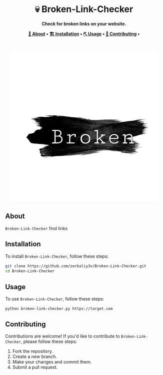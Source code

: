 <h1 align="center">
    💀 Broken-Link-Checker
  <br>
</h1>

<h4 align="center"> Check for broken links on your website.

<p align="center">
  <a href="#about">📖 About</a> •
  <a href="#installation">🏗️ Installation</a> •
  <a href="#usage">⛏️ Usage</a> •
  <a href="#contributing">🤝 Contributing</a> •
</p>

<h1 align="center">

![Broken-Link-Checker](https://github.com/zerbaliy3v/Broken-Link-Checker/blob/main/image-removebg-preview.png?raw=true)

</h1>

## About

`Broken-Link-Checker` find links

## Installation

To install `Broken-Link-Checker`, follow these steps:

```sh
git clone https://github.com/zerbaliy3v/Broken-Link-Checker.git
cd Broken-Link-Checker
```

## Usage

To use `Broken-Link-Checker`, follow these steps:

```
python broken-link-checker.py https://target.com
```


## Contributing

Contributions are welcome! If you'd like to contribute to `Broken-Link-Checker`, please follow these steps:

1. Fork the repository.
2. Create a new branch.
3. Make your changes and commit them.
4. Submit a pull request.



